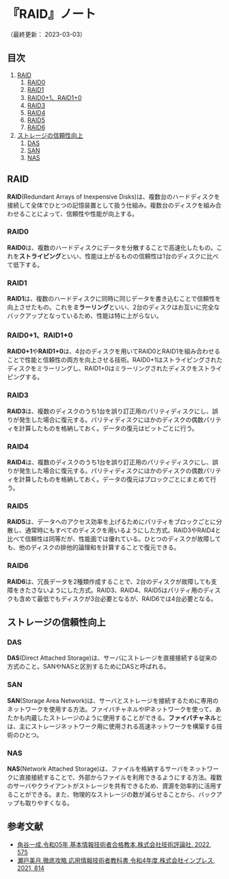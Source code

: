 # 『RAID』ノート

（最終更新： 2023-03-03）


## 目次

1. [RAID](#raid)
	1. [RAID0](#raid0)
	1. [RAID1](#raid1)
	1. [RAID0+1、RAID1+0](#raid0+1、raid1+0)
	1. [RAID3](#raid3)
	1. [RAID4](#raid4)
	1. [RAID5](#raid5)
	1. [RAID6](#raid6)
1. [ストレージの信頼性向上](#ストレージの信頼性向上)
	1. [DAS](#das)
	1. [SAN](#san)
	1. [NAS](#nas)


## RAID

**RAID**(Redundant Arrays of Inexpensive Disks)は、複数台のハードディスクを接続して全体でひとつの記憶装置として扱う仕組み。複数台のディスクを組み合わせることによって、信頼性や性能が向上する。

### RAID0

**RAID0**は、複数のハードディスクにデータを分散することで高速化したもの。これを**ストライピング**といい、性能は上がるものの信頼性は1台のディスクに比べて低下する。

### RAID1

**RAID1**は、複数のハードディスクに同時に同じデータを書き込むことで信頼性を向上させたもの。これを**ミラーリング**といい、2台のディスクはお互いに完全なバックアップとなっているため、性能は特に上がらない。

### RAID0+1、RAID1+0

**RAID0+1**や**RAID1+0**は、4台のディスクを用いてRAID0とRAID1を組み合わせることで性能と信頼性の両方を向上させる技術。RAID0+1はストライピングされたディスクをミラーリングし、RAID1+0はミラーリングされたディスクをストライピングする。

### RAID3

**RAID3**は、複数のディスクのうち1台を誤り訂正用のパリティディスクにし、誤りが発生した場合に復元する。パリティディスクにほかのディスクの偶数パリティを計算したものを格納しておく。データの復元はビットごとに行う。

### RAID4

**RAID4**は、複数のディスクのうち1台を誤り訂正用のパリティディスクにし、誤りが発生した場合に復元する。パリティディスクにほかのディスクの偶数パリティを計算したものを格納しておく。データの復元はブロックごとにまとめて行う。

### RAID5

**RAID5**は、データへのアクセス効率を上げるためにパリティをブロックごとに分散し、通常時にもすべてのディスクを用いるようにした方式。RAID3やRAID4と比べて信頼性は同等だが、性能面では優れている。ひとつのディスクが故障しても、他のディスクの排他的論理和を計算することで復元できる。

### RAID6

**RAID6**は、冗長データを2種類作成することで、2台のディスクが故障しても支障をきたさないようにした方式。RAID3、RAID4、RAID5はパリティ用のディスクも含めて最低でもディスクが3台必要となるが、RAID6では4台必要となる。



## ストレージの信頼性向上

### DAS

**DAS**(Direct Attached Storage)は、サーバにストレージを直接接続する従来の方式のこと。SANやNASと区別するためにDASと呼ばれる。

### SAN

**SAN**(Storage Area Network)は、サーバとストレージを接続するために専用のネットワークを使用する方法。ファイバチャネルやIPネットワークを使って、あたかも内蔵したストレージのように使用することができる。**ファイバチャネル**とは、主にストレージネットワーク用に使用される高速ネットワークを構築する技術のひとつ。

### NAS

**NAS**(Network Attached Storage)は、ファイルを格納するサーバをネットワークに直接接続することで、外部からファイルを利用できるようにする方法。複数のサーバやクライアントがストレージを共有できるため、資源を効率的に活用することができる。また、物理的なストレージの数が減らせることから、バックアップも取りやすくなる。


## 参考文献

- [角谷一成.令和05年 基本情報技術者合格教本.株式会社技術評論社, 2022, 575](https://gihyo.jp/book/2022/978-4-297-13164-7)
- [瀬戸美月.徹底攻略 応用情報技術者教科書 令和4年度.株式会社インプレス, 2021, 814](https://book.impress.co.jp/books/1121101057)
